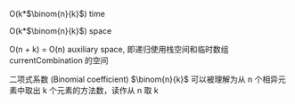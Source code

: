 O(k*$\binom{n}{k}$) time

O(k*$\binom{n}{k}$) space

O(n + k) = O(n) auxiliary space, 即递归使用栈空间和临时数组 currentCombination 的空间

二项式系数 (Binomial coefficient) $\binom{n}{k}$ 可以被理解为从 n 个相异元素中取出 k 个元素的方法数，读作从 n 取 k
